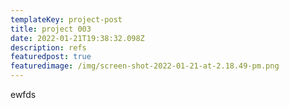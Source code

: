 ```yaml
---
templateKey: project-post
title: project 003
date: 2022-01-21T19:38:32.098Z
description: refs
featuredpost: true
featuredimage: /img/screen-shot-2022-01-21-at-2.18.49-pm.png
---
```

ewfds